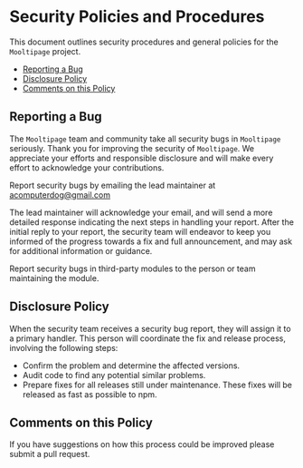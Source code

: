 # Security Policies and Procedures

This document outlines security procedures and general policies for the `Mooltipage`
project.

  * [Reporting a Bug](#reporting-a-bug)
  * [Disclosure Policy](#disclosure-policy)
  * [Comments on this Policy](#comments-on-this-policy)

## Reporting a Bug

The `Mooltipage` team and community take all security bugs in `Mooltipage` seriously.
Thank you for improving the security of `Mooltipage`. We appreciate your efforts and
responsible disclosure and will make every effort to acknowledge your
contributions.

Report security bugs by emailing the lead maintainer at [acomputerdog@gmail.com](mailto:acomputerdog@gmail.com)

The lead maintainer will acknowledge your email, and will send a
more detailed response indicating the next steps in handling
your report. After the initial reply to your report, the security team will
endeavor to keep you informed of the progress towards a fix and full
announcement, and may ask for additional information or guidance.

Report security bugs in third-party modules to the person or team maintaining
the module.

## Disclosure Policy

When the security team receives a security bug report, they will assign it to a
primary handler. This person will coordinate the fix and release process,
involving the following steps:

  * Confirm the problem and determine the affected versions.
  * Audit code to find any potential similar problems.
  * Prepare fixes for all releases still under maintenance. These fixes will be
    released as fast as possible to npm.

## Comments on this Policy

If you have suggestions on how this process could be improved please submit a
pull request.
